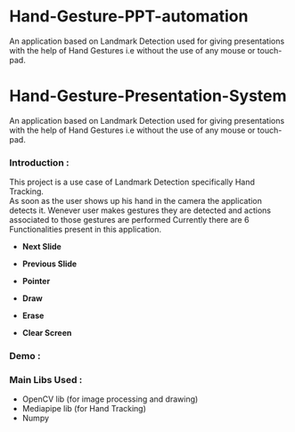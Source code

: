 # Hand-Gesture-PPT-automation
An application based on Landmark Detection used for giving presentations with the help of Hand Gestures i.e without the use of any mouse or touch-pad.
# Hand-Gesture-Presentation-System
An application based on Landmark Detection used for giving presentations with the help of Hand Gestures i.e without the use of any mouse or touch-pad.<br>

### Introduction :
This project is a use case of Landmark Detection specifically Hand Tracking. <br>
As soon as the user shows up his hand in the camera the application detects it. Wenever user makes gestures they are detected and actions associated to those gestures are performed
Currently there are 6 Functionalities present in this application.

- <b> Next Slide </b>
  
- <b> Previous Slide </b>

- <b> Pointer </b>

- <b> Draw </b>

- <b> Erase </b>

- <b> Clear Screen </b>

### Demo :
<!-- <img src="Demo.gif" alt="this slowpoke moves"  width="780" height = "480"> -->

### Main Libs Used :
- OpenCV lib (for image processing and drawing)
- Mediapipe lib (for Hand Tracking)
- Numpy
